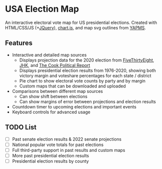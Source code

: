 # USA Election Map

An interactive electoral vote map for US presidential elections. Created with HTML/CSS/JS (+[JQuery](https://jquery.com)), [chart.js](https://www.chartjs.org), and map svg outlines from [YAPMS](https://www.yapms.com/app/?t=USA_2020_presidential).

## Features

* Interactive and detailed map sources
  * Displays projection data for the 2020 election from [FiveThirtyEight](https://projects.fivethirtyeight.com/polls/president-general/), [JHK](https://projects.jhkforecasts.com/presidential-forecast/), and [The Cook Political Report](https://cookpolitical.com)
  * Displays presidential election results from 1976-2020, showing both victory margin and voteshare percentages for each state / district
  * Pie chart to show electoral vote counts by party and by margin
  * Custom maps that can be downloaded and uploaded
* Comparisons between different map sources
  * Can show shift between elections
  * Can show margins of error between projections and election results
* Countdown timer to upcoming elections and important events
* Keyboard controls for advanced usage

## TODO List
- [ ] Past senate election results & 2022 senate projections
- [ ] National popular vote totals for past elections
- [ ] Full third-party support in past results and custom maps
- [ ] More past presidential election results
- [ ] Presidential election results by county
